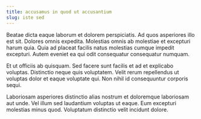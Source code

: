 ```yaml
---
title: accusamus in quod ut accusantium
slug: iste sed
---
```


Beatae dicta eaque laborum et dolorem perspiciatis. Ad quos asperiores illo est sit. Dolores omnis expedita. Molestias omnis ab molestiae et excepturi harum quia. Quia ad placeat facilis natus molestias cumque impedit excepturi. Autem eveniet ea qui odit consequatur consequatur numquam.

Et ut officiis ab quisquam. Sed facere sunt facilis et ad et explicabo voluptas. Distinctio neque quis voluptatem. Velit rerum repellendus ut voluptas dolor et eaque voluptate qui. Non nihil id consequuntur corporis sequi.

Laboriosam asperiores distinctio alias nostrum et doloremque laboriosam aut unde. Vel illum sed laudantium voluptas ut eaque. Eum excepturi molestias minus quod. Voluptatum distinctio velit incidunt dolore.
